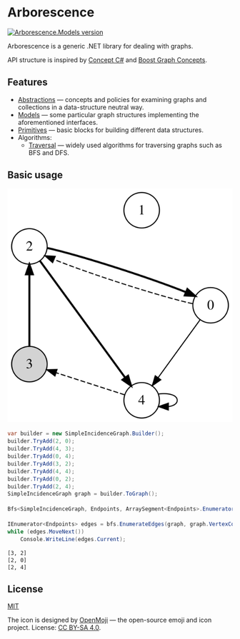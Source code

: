 # Arborescence

[![Arborescence.Models version](https://img.shields.io/nuget/v/Arborescence.Models.svg)](https://www.nuget.org/packages/Arborescence.Models/)

Arborescence is a generic .NET library for dealing with graphs.

API structure is inspired by [Concept C#] and [Boost Graph Concepts].

## Features

* [Abstractions] — concepts and policies for examining graphs and collections in a data-structure neutral way.
* [Models] — some particular graph structures implementing the aforementioned interfaces.
* [Primitives] — basic blocks for building different data structures.
* Algorithms:
    * [Traversal] — widely used algorithms for traversing graphs such as BFS and DFS.

## Basic usage

![](/assets/example.svg)

```cs
var builder = new SimpleIncidenceGraph.Builder();
builder.TryAdd(2, 0);
builder.TryAdd(4, 3);
builder.TryAdd(0, 4);
builder.TryAdd(3, 2);
builder.TryAdd(4, 4);
builder.TryAdd(0, 2);
builder.TryAdd(2, 4);
SimpleIncidenceGraph graph = builder.ToGraph();

Bfs<SimpleIncidenceGraph, Endpoints, ArraySegment<Endpoints>.Enumerator> bfs;

IEnumerator<Endpoints> edges = bfs.EnumerateEdges(graph, graph.VertexCount, source: 3);
while (edges.MoveNext())
    Console.WriteLine(edges.Current);
```
```
[3, 2]
[2, 0]
[2, 4]
```

## License

[MIT](LICENSE.txt)

The icon is designed by [OpenMoji](https://openmoji.org) — the open-source emoji and icon project. License: [CC BY-SA 4.0](https://creativecommons.org/licenses/by-sa/4.0/).

[Abstractions]: https://www.nuget.org/packages/Arborescence.Abstractions/
[Boost Graph Concepts]: https://www.boost.org/doc/libs/1_74_0/libs/graph/doc/graph_concepts.html
[Concept C#]: https://github.com/MattWindsor91/roslyn/blob/master/concepts/docs/csconcepts.md
[Models]: https://www.nuget.org/packages/Arborescence.Models/
[Primitives]: https://www.nuget.org/packages/Arborescence.Primitives/
[Traversal]: https://www.nuget.org/packages/Arborescence.Traversal/

